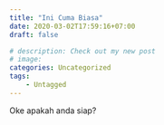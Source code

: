 ```yaml
---
title: "Ini Cuma Biasa"
date: 2020-03-02T17:59:16+07:00
draft: false

# description: Check out my new post
# image: 
categories: Uncategorized
tags:
    - Untagged
---
```


Oke apakah anda siap?